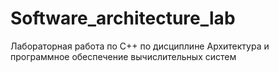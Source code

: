 # Software_architecture_lab
Лабораторная работа по C++ по дисциплине Архитектура и программное обеспечение вычислительных систем
